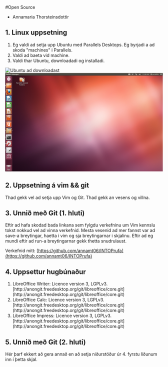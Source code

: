 
#Open Source

<ul>
<li>Annamaria Thorsteinsdottir</li>
</ul>

## 1. Linux uppsetning

<ol>
<li>Eg valdi ad setja upp Ubuntu med Parallels Desktops. Eg byrjadi a ad skoda "machines" i Parallels.</li>
<li>Valdi ad baeta vid machine.</li>
<li>Valdi thar Ubuntu, downloadadi og installadi.</li>
</ol>

![Ubuntu ad downloadast](<img src='UbuntuDownloadast.png' />)
![Ubuntu uppsett](/UbuntuUppsett.png)

## 2. Uppsetning á vim && git

Thad gekk vel ad setja upp Vim og Git. Thad gekk an vesens og villna.

## 3. Unnið með Git (1. hluti)

Eftir ad hafa skodad bada linkana sem fylgdu verkefninu um Vim kennslu tokst nokkud vel ad vinna verkefnid. Mesta vesenid ad mer fannst var ad save-a breytingar, haetta i vim og sja breytingarnar i skjalinu. Eftir ad eg mundi eftir ad run-a breytingarnar gekk thetta snudrulaust.

Verkefnid mitt: 
[https://github.com/annamt06/INTOPrufa](https://github.com/annamt06/INTOPrufa)

## 4. Uppsettur hugbúnaður

<ol>
<li>LibreOffice Writer: Licence version 3, LGPLv3.
	[http://anongit.freedesktop.org/git/libreoffice/core.git](http://anongit.freedesktop.org/git/libreoffice/core.git)</li>
<li>LibreOffice Calc: Licence version 3, LGPLv3.
	[http://anongit.freedesktop.org/git/libreoffice/core.git](http://anongit.freedesktop.org/git/libreoffice/core.git)</li>
<li>LibreOffice Impress: Licence version 3, LGPLv3.
        [http://anongit.freedesktop.org/git/libreoffice/core.git](http://anongit.freedesktop.org/git/libreoffice/core.git)</li>
</ol>

## 5. Unnið með Git (2. hluti)

Hér þarf ekkert að gera annað en að setja niðurstöður úr 4. fyrstu liðunum inn í þetta skjal.
